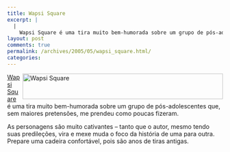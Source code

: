 ```yaml
---
title: Wapsi Square
excerpt: |
  |
    Wapsi Square é uma tira muito bem-humorada sobre um grupo de pós-adolescentes que, sem maiores pretensões, me prendeu como poucas fizeram. As personagens são muito cativantes - tanto que o autor, mesmo tendo suas predileções, vira e mexe muda o...
layout: post
comments: true
permalink: /archives/2005/05/wapsi_square.html/
categories:
---
```

<img title="Wapsi Square" src="//chester.me/archives/img/wapsi_banner.gif" width="468" height="60" align="right" /><a href="http://wapsisquare.com/" target="_blank">Wapsi Square</a> é uma tira muito bem-humorada sobre um grupo de pós-adolescentes que, sem maiores pretensões, me prendeu como poucas fizeram.

As personagens são muito cativantes &#8211; tanto que o autor, mesmo tendo suas predileções, vira e mexe muda o foco da história de uma para outra. Prepare uma cadeira confortável, pois são anos de tiras antigas.
